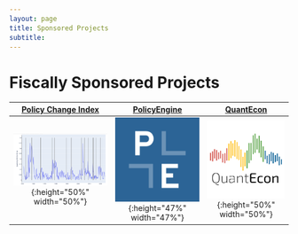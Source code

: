 ```yaml
---
layout: page
title: Sponsored Projects
subtitle:
---
```



# Fiscally Sponsored Projects

[Policy Change Index](https://policychangeindex.org)            |  [PolicyEngine](https://policyengine.org/us)           |  [QuantEcon](https://quantecon.org)
:-------------------------:|:-------------------------:|:-------------------------:
![](./assets/img/PCI_plot.jpg){:height="50%" width="50%"}  |  ![](./assets/img/PE_blue_bg.png){:height="47%" width="47%"} |  ![](./assets/img/qe-logo.png){:height="50%" width="50%"}
